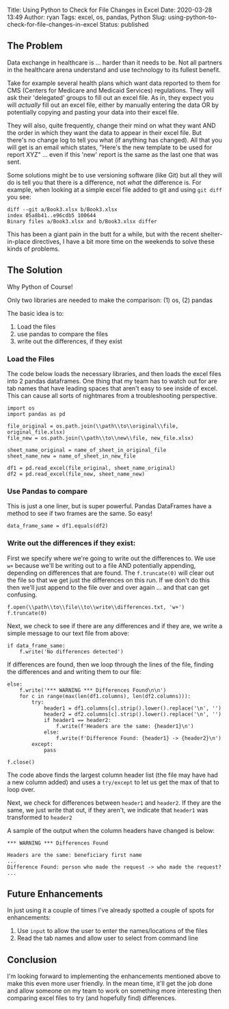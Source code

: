 Title: Using Python to Check for File Changes in Excel
Date: 2020-03-28 13:49
Author: ryan
Tags: excel, os, pandas, Python
Slug: using-python-to-check-for-file-changes-in-excel
Status: published

## The Problem

Data exchange in healthcare is ... harder than it needs to be. Not all partners in the healthcare arena understand and use technology to its fullest benefit.

Take for example several health plans which want data reported to them for CMS (Centers for Medicare and Medicaid Services) regulations. They will ask their 'delegated' groups to fill out an excel file. As in, they expect you will *actually* fill out an excel file, either by manually entering the data OR by potentially copying and pasting your data into their excel file.

They will also, quite frequently, change their mind on what they want AND the order in which they want the data to appear in their excel file. But there's no change log to tell you what (if anything has changed). All that you will get is an email which states, "Here's the new template to be used for report XYZ" ... even if this 'new' report is the same as the last one that was sent.

Some solutions might be to use versioning software (like Git) but all they will do is tell you that there is a difference, not *what* the difference is. For example, when looking at a simple excel file added to git and using `git diff` you see:

    diff --git a/Book3.xlsx b/Book3.xlsx
    index 05a8b41..e96cdb5 100644
    Binary files a/Book3.xlsx and b/Book3.xlsx differ

This has been a giant pain in the butt for a while, but with the recent shelter-in-place directives, I have a bit more time on the weekends to solve these kinds of problems.

## The Solution

Why Python of Course!

Only two libraries are needed to make the comparison: (1) os, (2) pandas

The basic idea is to:

1.  Load the files
2.  use pandas to compare the files
3.  write out the differences, if they exist

### Load the Files

The code below loads the necessary libraries, and then loads the excel files into 2 pandas dataframes. One thing that my team has to watch out for are tab names that have leading spaces that aren't easy to see inside of excel. This can cause all sorts of nightmares from a troubleshooting perspective.

    import os
    import pandas as pd

    file_original = os.path.join(\\path\\to\\original\\file, original_file.xlsx)
    file_new = os.path.join(\\path\\to\\new\\file, new_file.xlsx)

    sheet_name_original = name_of_sheet_in_original_file
    sheet_name_new = name_of_sheet_in_new_file

    df1 = pd.read_excel(file_original, sheet_name_original)
    df2 = pd.read_excel(file_new, sheet_name_new)

### Use Pandas to compare

This is just a one liner, but is super powerful. Pandas DataFrames have a method to see if two frames are the same. So easy!

    data_frame_same = df1.equals(df2)

### Write out the differences if they exist:

First we specify where we're going to write out the differences to. We use `w+` because we'll be writing out to a file AND potentially appending, depending on differences that are found. The `f.truncate(0)` will clear out the file so that we get just the differences on this run. If we don't do this then we'll just append to the file over and over again ... and that can get confusing.

    f.open(\\path\\to\\file\\to\\write\\differences.txt, 'w+')
    f.truncate(0)

Next, we check to see if there are any differences and if they are, we write a simple message to our text file from above:

    if data_frame_same:
        f.write('No differences detected')

If differences are found, then we loop through the lines of the file, finding the differences and and writing them to our file:

    else:
        f.write('*** WARNING *** Differences Found\n\n')
        for c in range(max(len(df1.columns), len(df2.columns))):
            try:
                header1 = df1.columns[c].strip().lower().replace('\n', '')
                header2 = df2.columns[c].strip().lower().replace('\n', '')
                if header1 == header2:
                    f.write(f'Headers are the same: {header1}\n')
                else:
                    f.write(f'Difference Found: {header1} -> {header2}\n')
            except:
                pass

    f.close()

The code above finds the largest column header list (the file may have had a new column added) and uses a `try/except` to let us get the max of that to loop over.

Next, we check for differences between `header1` and `header2`. If they are the same, we just write that out, if they aren't, we indicate that `header1` was transformed to `header2`

A sample of the output when the column headers have changed is below:

    *** WARNING *** Differences Found

    Headers are the same: beneficiary first name
    ...
    Difference Found: person who made the request -> who made the request?
    ...

## Future Enhancements

In just using it a couple of times I've already spotted a couple of spots for enhancements:

1.  Use `input` to allow the user to enter the names/locations of the files
2.  Read the tab names and allow user to select from command line

## Conclusion

I'm looking forward to implementing the enhancements mentioned above to make this even more user friendly. In the mean time, it'll get the job done and allow someone on my team to work on something more interesting then comparing excel files to try (and hopefully find) differences.
